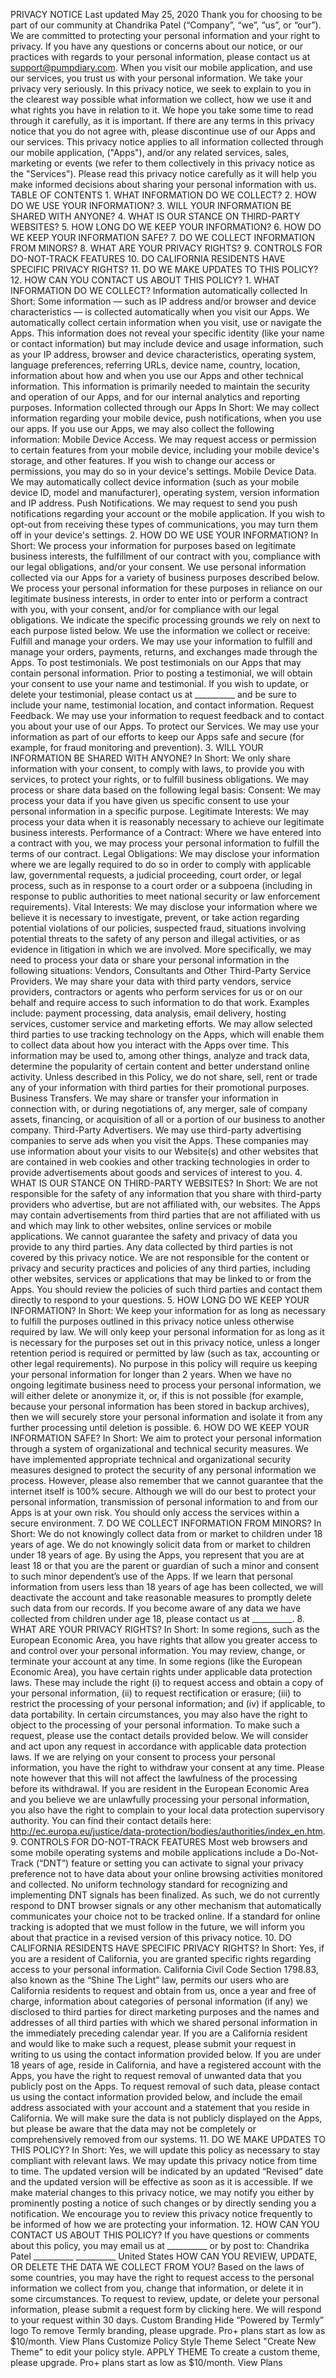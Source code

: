 PRIVACY NOTICE Last updated May 25, 2020 Thank you for choosing to be part of our community at Chandrika Patel (“Company”, “we”, “us”, or “our”). We are committed to protecting your personal information and your right to privacy. If you have any questions or concerns about our notice, or our practices with regards to your personal information, please contact us at support@pumpdiary.com. When you visit our mobile application, and use our services, you trust us with your personal information. We take your privacy very seriously. In this privacy notice, we seek to explain to you in the clearest way possible what information we collect, how we use it and what rights you have in relation to it. We hope you take some time to read through it carefully, as it is important. If there are any terms in this privacy notice that you do not agree with, please discontinue use of our Apps and our services. This privacy notice applies to all information collected through our mobile application, ("Apps"), and/or any related services, sales, marketing or events (we refer to them collectively in this privacy notice as the "Services"). Please read this privacy notice carefully as it will help you make informed decisions about sharing your personal information with us. TABLE OF CONTENTS 1\. WHAT INFORMATION DO WE COLLECT? 2\. HOW DO WE USE YOUR INFORMATION? 3\. WILL YOUR INFORMATION BE SHARED WITH ANYONE? 4\. WHAT IS OUR STANCE ON THIRD-PARTY WEBSITES? 5\. HOW LONG DO WE KEEP YOUR INFORMATION? 6\. HOW DO WE KEEP YOUR INFORMATION SAFE? 7\. DO WE COLLECT INFORMATION FROM MINORS? 8\. WHAT ARE YOUR PRIVACY RIGHTS? 9\. CONTROLS FOR DO-NOT-TRACK FEATURES 10\. DO CALIFORNIA RESIDENTS HAVE SPECIFIC PRIVACY RIGHTS? 11\. DO WE MAKE UPDATES TO THIS POLICY? 12\. HOW CAN YOU CONTACT US ABOUT THIS POLICY? 1\. WHAT INFORMATION DO WE COLLECT? Information automatically collected In Short: Some information — such as IP address and/or browser and device characteristics — is collected automatically when you visit our Apps. We automatically collect certain information when you visit, use or navigate the Apps. This information does not reveal your specific identity (like your name or contact information) but may include device and usage information, such as your IP address, browser and device characteristics, operating system, language preferences, referring URLs, device name, country, location, information about how and when you use our Apps and other technical information. This information is primarily needed to maintain the security and operation of our Apps, and for our internal analytics and reporting purposes. Information collected through our Apps In Short: We may collect information regarding your mobile device, push notifications, when you use our apps. If you use our Apps, we may also collect the following information: Mobile Device Access. We may request access or permission to certain features from your mobile device, including your mobile device's storage, and other features. If you wish to change our access or permissions, you may do so in your device's settings. Mobile Device Data. We may automatically collect device information (such as your mobile device ID, model and manufacturer), operating system, version information and IP address. Push Notifications. We may request to send you push notifications regarding your account or the mobile application. If you wish to opt-out from receiving these types of communications, you may turn them off in your device's settings. 2\. HOW DO WE USE YOUR INFORMATION? In Short: We process your information for purposes based on legitimate business interests, the fulfillment of our contract with you, compliance with our legal obligations, and/or your consent. We use personal information collected via our Apps for a variety of business purposes described below. We process your personal information for these purposes in reliance on our legitimate business interests, in order to enter into or perform a contract with you, with your consent, and/or for compliance with our legal obligations. We indicate the specific processing grounds we rely on next to each purpose listed below. We use the information we collect or receive: Fulfill and manage your orders. We may use your information to fulfill and manage your orders, payments, returns, and exchanges made through the Apps. To post testimonials. We post testimonials on our Apps that may contain personal information. Prior to posting a testimonial, we will obtain your consent to use your name and testimonial. If you wish to update, or delete your testimonial, please contact us at __________ and be sure to include your name, testimonial location, and contact information. Request Feedback. We may use your information to request feedback and to contact you about your use of our Apps. To protect our Services. We may use your information as part of our efforts to keep our Apps safe and secure (for example, for fraud monitoring and prevention). 3\. WILL YOUR INFORMATION BE SHARED WITH ANYONE? In Short: We only share information with your consent, to comply with laws, to provide you with services, to protect your rights, or to fulfill business obligations. We may process or share data based on the following legal basis: Consent: We may process your data if you have given us specific consent to use your personal information in a specific purpose. Legitimate Interests: We may process your data when it is reasonably necessary to achieve our legitimate business interests. Performance of a Contract: Where we have entered into a contract with you, we may process your personal information to fulfill the terms of our contract. Legal Obligations: We may disclose your information where we are legally required to do so in order to comply with applicable law, governmental requests, a judicial proceeding, court order, or legal process, such as in response to a court order or a subpoena (including in response to public authorities to meet national security or law enforcement requirements). Vital Interests: We may disclose your information where we believe it is necessary to investigate, prevent, or take action regarding potential violations of our policies, suspected fraud, situations involving potential threats to the safety of any person and illegal activities, or as evidence in litigation in which we are involved. More specifically, we may need to process your data or share your personal information in the following situations: Vendors, Consultants and Other Third-Party Service Providers. We may share your data with third party vendors, service providers, contractors or agents who perform services for us or on our behalf and require access to such information to do that work. Examples include: payment processing, data analysis, email delivery, hosting services, customer service and marketing efforts. We may allow selected third parties to use tracking technology on the Apps, which will enable them to collect data about how you interact with the Apps over time. This information may be used to, among other things, analyze and track data, determine the popularity of certain content and better understand online activity. Unless described in this Policy, we do not share, sell, rent or trade any of your information with third parties for their promotional purposes. Business Transfers. We may share or transfer your information in connection with, or during negotiations of, any merger, sale of company assets, financing, or acquisition of all or a portion of our business to another company. Third-Party Advertisers. We may use third-party advertising companies to serve ads when you visit the Apps. These companies may use information about your visits to our Website(s) and other websites that are contained in web cookies and other tracking technologies in order to provide advertisements about goods and services of interest to you. 4\. WHAT IS OUR STANCE ON THIRD-PARTY WEBSITES? In Short: We are not responsible for the safety of any information that you share with third-party providers who advertise, but are not affiliated with, our websites. The Apps may contain advertisements from third parties that are not affiliated with us and which may link to other websites, online services or mobile applications. We cannot guarantee the safety and privacy of data you provide to any third parties. Any data collected by third parties is not covered by this privacy notice. We are not responsible for the content or privacy and security practices and policies of any third parties, including other websites, services or applications that may be linked to or from the Apps. You should review the policies of such third parties and contact them directly to respond to your questions. 5\. HOW LONG DO WE KEEP YOUR INFORMATION? In Short: We keep your information for as long as necessary to fulfill the purposes outlined in this privacy notice unless otherwise required by law. We will only keep your personal information for as long as it is necessary for the purposes set out in this privacy notice, unless a longer retention period is required or permitted by law (such as tax, accounting or other legal requirements). No purpose in this policy will require us keeping your personal information for longer than 2 years. When we have no ongoing legitimate business need to process your personal information, we will either delete or anonymize it, or, if this is not possible (for example, because your personal information has been stored in backup archives), then we will securely store your personal information and isolate it from any further processing until deletion is possible. 6\. HOW DO WE KEEP YOUR INFORMATION SAFE? In Short: We aim to protect your personal information through a system of organizational and technical security measures. We have implemented appropriate technical and organizational security measures designed to protect the security of any personal information we process. However, please also remember that we cannot guarantee that the internet itself is 100% secure. Although we will do our best to protect your personal information, transmission of personal information to and from our Apps is at your own risk. You should only access the services within a secure environment. 7\. DO WE COLLECT INFORMATION FROM MINORS? In Short: We do not knowingly collect data from or market to children under 18 years of age. We do not knowingly solicit data from or market to children under 18 years of age. By using the Apps, you represent that you are at least 18 or that you are the parent or guardian of such a minor and consent to such minor dependent’s use of the Apps. If we learn that personal information from users less than 18 years of age has been collected, we will deactivate the account and take reasonable measures to promptly delete such data from our records. If you become aware of any data we have collected from children under age 18, please contact us at __________. 8\. WHAT ARE YOUR PRIVACY RIGHTS? In Short: In some regions, such as the European Economic Area, you have rights that allow you greater access to and control over your personal information. You may review, change, or terminate your account at any time. In some regions (like the European Economic Area), you have certain rights under applicable data protection laws. These may include the right (i) to request access and obtain a copy of your personal information, (ii) to request rectification or erasure; (iii) to restrict the processing of your personal information; and (iv) if applicable, to data portability. In certain circumstances, you may also have the right to object to the processing of your personal information. To make such a request, please use the contact details provided below. We will consider and act upon any request in accordance with applicable data protection laws. If we are relying on your consent to process your personal information, you have the right to withdraw your consent at any time. Please note however that this will not affect the lawfulness of the processing before its withdrawal. If you are resident in the European Economic Area and you believe we are unlawfully processing your personal information, you also have the right to complain to your local data protection supervisory authority. You can find their contact details here: http://ec.europa.eu/justice/data-protection/bodies/authorities/index_en.htm. 9\. CONTROLS FOR DO-NOT-TRACK FEATURES Most web browsers and some mobile operating systems and mobile applications include a Do-Not-Track (“DNT”) feature or setting you can activate to signal your privacy preference not to have data about your online browsing activities monitored and collected. No uniform technology standard for recognizing and implementing DNT signals has been finalized. As such, we do not currently respond to DNT browser signals or any other mechanism that automatically communicates your choice not to be tracked online. If a standard for online tracking is adopted that we must follow in the future, we will inform you about that practice in a revised version of this privacy notice. 10\. DO CALIFORNIA RESIDENTS HAVE SPECIFIC PRIVACY RIGHTS? In Short: Yes, if you are a resident of California, you are granted specific rights regarding access to your personal information. California Civil Code Section 1798.83, also known as the “Shine The Light” law, permits our users who are California residents to request and obtain from us, once a year and free of charge, information about categories of personal information (if any) we disclosed to third parties for direct marketing purposes and the names and addresses of all third parties with which we shared personal information in the immediately preceding calendar year. If you are a California resident and would like to make such a request, please submit your request in writing to us using the contact information provided below. If you are under 18 years of age, reside in California, and have a registered account with the Apps, you have the right to request removal of unwanted data that you publicly post on the Apps. To request removal of such data, please contact us using the contact information provided below, and include the email address associated with your account and a statement that you reside in California. We will make sure the data is not publicly displayed on the Apps, but please be aware that the data may not be completely or comprehensively removed from our systems. 11\. DO WE MAKE UPDATES TO THIS POLICY? In Short: Yes, we will update this policy as necessary to stay compliant with relevant laws. We may update this privacy notice from time to time. The updated version will be indicated by an updated “Revised” date and the updated version will be effective as soon as it is accessible. If we make material changes to this privacy notice, we may notify you either by prominently posting a notice of such changes or by directly sending you a notification. We encourage you to review this privacy notice frequently to be informed of how we are protecting your information. 12\. HOW CAN YOU CONTACT US ABOUT THIS POLICY? If you have questions or comments about this policy, you may email us at __________ or by post to: Chandrika Patel __________ __________ United States HOW CAN YOU REVIEW, UPDATE, OR DELETE THE DATA WE COLLECT FROM YOU? Based on the laws of some countries, you may have the right to request access to the personal information we collect from you, change that information, or delete it in some circumstances. To request to review, update, or delete your personal information, please submit a request form by clicking here. We will respond to your request within 30 days. Custom Branding Hide “Powered by Termly” logo To remove Termly branding, please upgrade. Pro+ plans start as low as $10/month. View Plans Customize Policy Style Theme Select "Create New Theme" to edit your policy style. APPLY THEME To create a custom theme, please upgrade. Pro+ plans start as low as $10/month. View Plans
